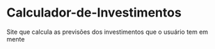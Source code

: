 # Calculador-de-Investimentos
Site que calcula as previsões dos investimentos que o usuário tem em mente
